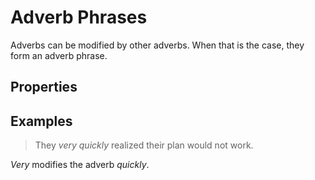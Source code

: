 # Adverb Phrases
<!-- +elementInfo -->
<!-- !adverbPhrase -->
Adverbs can be modified by other adverbs. When that is the case, they form an adverb phrase.
<!-- !adverbPhrase -->

## Properties
<!-- +propertySummary -->

## Examples
> They *very quickly* realized their plan would not work.
<!-- .caption -->
*Very* modifies the adverb *quickly*.